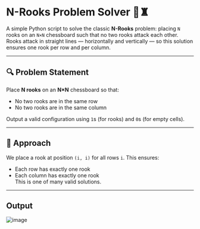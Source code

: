 # N-Rooks Problem Solver 🏰♜

A simple Python script to solve the classic **N-Rooks** problem: placing `N` rooks on an `N×N` chessboard such that no two rooks attack each other. Rooks attack in straight lines — horizontally and vertically — so this solution ensures one rook per row and per column.

---

## 🔍 Problem Statement

Place **N rooks** on an **N×N** chessboard so that:
- No two rooks are in the same row
- No two rooks are in the same column

Output a valid configuration using `1`s (for rooks) and `0`s (for empty cells).

---

## 🧠 Approach

We place a rook at position `(i, i)` for all rows `i`. This ensures:
- Each row has exactly one rook
- Each column has exactly one rook  
This is one of many valid solutions.

---

## Output

![image](https://github.com/user-attachments/assets/d0ce6286-9df1-447c-ad91-2454b8ecbe4a)

